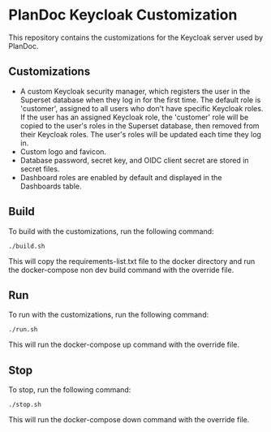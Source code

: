 # PlanDoc Keycloak Customization

This repository contains the customizations for the Keycloak server used by PlanDoc.

## Customizations

- A custom Keycloak security manager, which registers the user in the Superset database when they log in for the first
  time. The default role is 'customer', assigned to all users who don't have specific Keycloak roles. If the user has an
  assigned Keycloak role, the 'customer' role will be copied to the user's roles in the Superset database, then removed
  from their Keycloak roles. The user's roles will be updated each time they log in.
- Custom logo and favicon.
- Database password, secret key, and OIDC client secret are stored in secret files.
- Dashboard roles are enabled by default and displayed in the Dashboards table.

## Build

To build with the customizations, run the following command:

```./build.sh```

This will copy the requirements-list.txt file to the docker directory and run the docker-compose non dev build command
with the override file.

## Run

To run with the customizations, run the following command:

```./run.sh```

This will run the docker-compose up command with the override file.

## Stop

To stop, run the following command:

```./stop.sh```

This will run the docker-compose down command with the override file.

